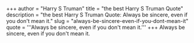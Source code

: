 +++
author = "Harry S Truman"
title = "the best Harry S Truman Quote"
description = "the best Harry S Truman Quote: Always be sincere, even if you don't mean it."
slug = "always-be-sincere-even-if-you-dont-mean-it"
quote = '''Always be sincere, even if you don't mean it.'''
+++
Always be sincere, even if you don't mean it.
